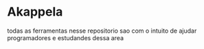 # Akappela

todas as ferramentas nesse repositorio sao com o intuito de ajudar programadores e estudandes dessa area
